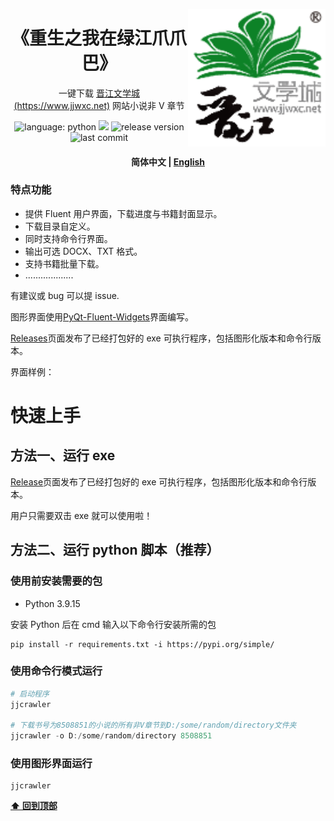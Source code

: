 <a href="https://www.jjwxc.net//"><img align="right" src="assets/logo.png" alt="jjwxc-logo" title="jjwxc" width="220"></a>

<div>
  <h1 align="center">
    《重生之我在绿江爪爪巴》
  </h1>
  <p align="center">
    一键下载
    <a href="https://www.jjwxc.net">晋江文学城 (https://www.jjwxc.net)</a> 
    网站小说非 V 章节
  </p>
  <p align="center">
      <img alt="language: python" src="https://img.shields.io/badge/language-Python-118629">
      <a href="https://www.github.com/labuladong" target="_blank"><img src="https://img.shields.io/badge/作者-@陈刑-689e75.svg?logo=GitHub"></a>
      <img alt="release version" src="https://img.shields.io/badge/release-v1.0.0-9ccca4">
      <img alt="last commit" src="https://img.shields.io/github/last-commit/amaliegay/jjwxc-crawler?color=7fbc87">
  </p>
</div>

<h4 align="center">
    <p>
        <b>简体中文</b> |
        <a href="https://github.com/amaliegay/jjwxc-crawler/blob/main/README_en.md">English</a>
    </p>
</h4>

### 特点功能

-   提供 Fluent 用户界面，下载进度与书籍封面显示。
-   下载目录自定义。
-   同时支持命令行界面。
-   输出可选 DOCX、TXT 格式。
-   支持书籍批量下载。
-   ...................

有建议或 bug 可以提 issue.

图形界面使用[PyQt-Fluent-Widgets](https://pyqt-fluent-widgets.readthedocs.io/en/latest/index.html)界面编写。

[Releases]()页面发布了已经打包好的 exe 可执行程序，包括图形化版本和命令行版本。

界面样例：

<div align="center">
  <!--img src="post/example1.png" width="400"/>
  <img src="post/example2.png" width="400"/-->
</div>

# 快速上手

## 方法一、运行 exe

[Release]()页面发布了已经打包好的 exe 可执行程序，包括图形化版本和命令行版本。

用户只需要双击 exe 就可以使用啦！

## 方法二、运行 python 脚本（推荐）

### 使用前安装需要的包

-   Python 3.9.15

安装 Python 后在 cmd 输入以下命令行安装所需的包

```
pip install -r requirements.txt -i https://pypi.org/simple/
```

### 使用命令行模式运行

```powershell
# 启动程序
jjcrawler

# 下载书号为8508851的小说的所有非V章节到D:/some/random/directory文件夹
jjcrawler -o D:/some/random/directory 8508851
```

### 使用图形界面运行

```
jjcrawler
```

**[⬆ 回到顶部](#特点功能)**
